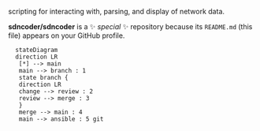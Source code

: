 scripting for interacting with, parsing, and display of network data.




**sdncoder/sdncoder** is a ✨ _special_ ✨ repository because its `README.md` (this file) appears on your GitHub profile.


 ```mermaid
   stateDiagram
   direction LR
    [*] --> main
    main --> branch : 1
    state branch {
    direction LR
    change --> review : 2
    review --> merge : 3
    }
    merge --> main : 4
    main --> ansible : 5 git
 ```
 
